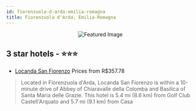 ```yaml
---
id: fiorenzuola-d-arda-emilia-romagna
title: Fiorenzuola d'Arda, Emilia-Romagna
---
```


<center><img src="https://i.travelapi.com/hotels/12000000/11300000/11294900/11294825/134834dc_z.jpg" alt="Featured Image" /></center>


##  3 star hotels - ⭐️⭐️⭐️

-    [Locanda San Fiorenzo](https://us.hurb.com/hotels/fiorenzuola-d-arda/locanda-san-fiorenzo-JNP-JP478899?cmp=18055) Prices from R$357.78
   > Located in Fiorenzuola d'Arda, Locanda San Fiorenzo is within a 10-minute drive of Abbey of Chiaravalle della Colomba and Basilica of Santa Maria delle Grazie. This hotel is 5.4 mi (8.6 km) from Golf Club Castell'Arquato and 5.7 mi (9.1 km) from Casa
